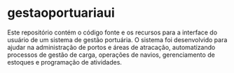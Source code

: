 # gestaoportuariaui
Este repositório contém o código fonte e os recursos para a interface do usuário de um sistema de gestão portuária. O sistema foi desenvolvido para ajudar na administração de portos e áreas de atracação, automatizando processos de gestão de carga, operações de navios, gerenciamento de estoques e programação de atividades.
